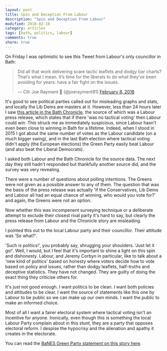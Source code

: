 ```yaml
---
layout: post
title: Spin and Deception From Labour
description: "Spin and Deception From Labour"
modified: 2018-02-10
category: articles
tags: [bath, politics, labour]
comments: true
share: true
---
```


On Friday I was optimistic to see this Tweet from Labour's only councillor in Bath:

<blockquote class="twitter-tweet" data-lang="en"><p lang="en" dir="ltr">Did all that work delivering scare tactic leaflets and dodgy bar charts? That’s what I mean. It’s time for the liberals to do what they’ve been avoiding for years: have a fair fight on the issues.</p>&mdash; Cllr Joe Rayment 🌹 (@joerayment91) <a href="https://twitter.com/joerayment91/status/961676196001042433?ref_src=twsrc%5Etfw">February 8, 2018</a></blockquote> <script async src="https://platform.twitter.com/widgets.js" charset="utf-8"></script> 

It's good to see political parties called out for misleading graphs and stats, and locally the Lib Dems are masters at it.
However, less than 24 hours later I saw <a href="https://www.bathchronicle.co.uk/news/bath-news/conservatives-admit-labour-could-certainly-1186469">
this article in the Bath Chronicle</a>, the source of which was a Labour press release, which states that if there 'was no
tactical voting' then Labour could win. This struck me as immediately suspicious, since Labour hasn't even been close to
winning in Bath for a lifetime. Indeed, when I stood in 2015 I got about the same number of votes as the Labour candidate
(on a much bigger swing), and in the last Bath election where tactical voting didn't apply (the European elections) the Green
Party easily beat Labour (and also beat the Liberal Democrats).

I asked both Labour and the Bath Chronicle for the source data. The next day they still hadn't responded but thankfully
another source did, and the survey was very revealing.

There were a number of questions about polling intentions. The Greens were not given as a possible answer to any of them.
The question that was the basis of the press release was actually 'If the Conservatives, Lib Dems and Labour all had an
equal chance of winning, who would you vote for?' and again, the Greens were not an option.

Now whether this was incompenent surveying technique or a deliberate attempt to exclude their closest rival party it's
hard to say, but clearly the press release from Labour and the Chronicle story are misleading.

I pointed this out to the local Labour party and their councillor. Their attitude was 'So what?'.

'Such is politics!', you probably say, shrugging your shoulders. 'Just let it go!'. Well, I would, but I feel that it's
important to shine a light on this spin and dishonesty. Labour, and Jeremy Corbyn in particular, like to talk about a
'new kind of politics' based on honesty where voters decide how to vote based on policy and issues, rather than dodgy
leaflets, half-truths and deceptive statistics. They have not changed. They are guilty of doing the exact thing
they criticise others for.

It's just not good enough. I want politics to be clean. I want both policies and attitudes to be clear. I want
the source of statements like this one by Labour to be public so we can make up our own minds. I want the
public to make an informed choice.

Most of all I want a fairer electoral system where tactical voting isn't an incentive for anyone. Ironically, even
though this is something the local Labour Party complain about in this stunt, they are a party that opposes electoral reform. I
despise the hypocrisy and the alienation and apathy it creates in the electorate.

You can read the <a href="https://bath.greenparty.org.uk/news/2018/02/10/bath-green-party-responds-to-labour-tactical-voting-claims/">
BaNES Green Party statement on this story here</a>.

